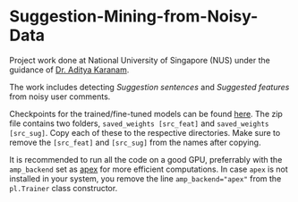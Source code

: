 # Suggestion-Mining-from-Noisy-Data

Project work done at National University of Singapore (NUS) under the guidance of [Dr. Aditya Karanam](https://www.comp.nus.edu.sg/disa/bio/karanam/). 

The work includes detecting _Suggestion sentences_ and _Suggested features_ from noisy user comments. 

Checkpoints for the trained/fine-tuned models can be found [here](https://drive.google.com/file/d/1neyQX8_AVOACauWsZ9BC9gL8GGB49w3p/view?usp=sharing). The zip file contains two folders, ```saved_weights [src_feat]``` and ```saved_weights [src_sug]```. Copy each of these to the respective directories. Make sure to remove the ```[src_feat]``` and ```[src_sug]``` from the names after copying.

It is recommended to run all the code on a good GPU, preferrably with the ```amp_backend``` set as [apex](https://github.com/NVIDIA/apex) for more efficient computations. In case ```apex``` is not installed in your system, you remove the line ```amp_backend="apex"``` from the ```pl.Trainer``` class constructor.